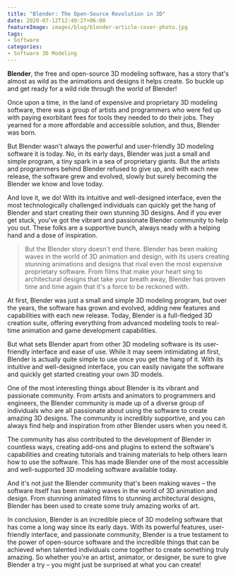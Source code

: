 ```yaml
---
title: "Blender: The Open-Source Revolution in 3D"
date: 2020-07-12T12:49:27+06:00
featureImage: images/blog/blender-article-cover-photo.jpg
tags:
- Software
categories:
- Software 3D Modeling 
---
```


**Blender**, the free and open-source 3D modeling software, has a story that's almost as wild as the animations and designs it helps create. So buckle up and get ready for a wild ride through the world of Blender!

Once upon a time, in the land of expensive and proprietary 3D modeling software, there was a group of artists and programmers who were fed up with paying exorbitant fees for tools they needed to do their jobs. They yearned for a more affordable and accessible solution, and thus, Blender was born.

But Blender wasn't always the powerful and user-friendly 3D modeling software it is today. No, in its early days, Blender was just a small and simple program, a tiny spark in a sea of proprietary giants. But the artists and programmers behind Blender refused to give up, and with each new release, the software grew and evolved, slowly but surely becoming the Blender we know and love today.

And love it, we do! With its intuitive and well-designed interface, even the most technologically challenged individuals can quickly get the hang of Blender and start creating their own stunning 3D designs. And if you ever get stuck, you've got the vibrant and passionate Blender community to help you out. These folks are a supportive bunch, always ready with a helping hand and a dose of inspiration.

> But the Blender story doesn't end there. Blender has been making waves in the world of 3D animation and design, with its users creating stunning animations and designs that rival even the most expensive proprietary software. From films that make your heart sing to architectural designs that take your breath away, Blender has proven time and time again that it's a force to be reckoned with.

At first, Blender was just a small and simple 3D modeling program, but over the years, the software has grown and evolved, adding new features and capabilities with each new release. Today, Blender is a full-fledged 3D creation suite, offering everything from advanced modeling tools to real-time animation and game development capabilities.

But what sets Blender apart from other 3D modeling software is its user-friendly interface and ease of use. While it may seem intimidating at first, Blender is actually quite simple to use once you get the hang of it. With its intuitive and well-designed interface, you can easily navigate the software and quickly get started creating your own 3D models.

One of the most interesting things about Blender is its vibrant and passionate community. From artists and animators to programmers and engineers, the Blender community is made up of a diverse group of individuals who are all passionate about using the software to create amazing 3D designs. The community is incredibly supportive, and you can always find help and inspiration from other Blender users when you need it.

The community has also contributed to the development of Blender in countless ways, creating add-ons and plugins to extend the software's capabilities and creating tutorials and training materials to help others learn how to use the software. This has made Blender one of the most accessible and well-supported 3D modeling software available today.

And it's not just the Blender community that's been making waves – the software itself has been making waves in the world of 3D animation and design. From stunning animated films to stunning architectural designs, Blender has been used to create some truly amazing works of art.

In conclusion, Blender is an incredible piece of 3D modeling software that has come a long way since its early days. With its powerful features, user-friendly interface, and passionate community, Blender is a true testament to the power of open-source software and the incredible things that can be achieved when talented individuals come together to create something truly amazing. So whether you're an artist, animator, or designer, be sure to give Blender a try – you might just be surprised at what you can create!
